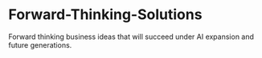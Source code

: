 # Forward-Thinking-Solutions
Forward thinking business ideas that will succeed under AI expansion and future generations.
